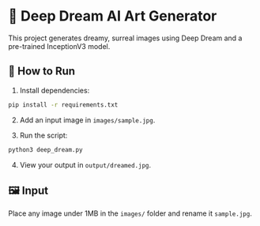 # 🎨 Deep Dream AI Art Generator

This project generates dreamy, surreal images using Deep Dream and a pre-trained InceptionV3 model.

## 🔧 How to Run

1. Install dependencies:
```bash
pip install -r requirements.txt
```

2. Add an input image in `images/sample.jpg`.

3. Run the script:
```bash
python3 deep_dream.py
```

4. View your output in `output/dreamed.jpg`.

## 🖼️ Input
Place any image under 1MB in the `images/` folder and rename it `sample.jpg`.
